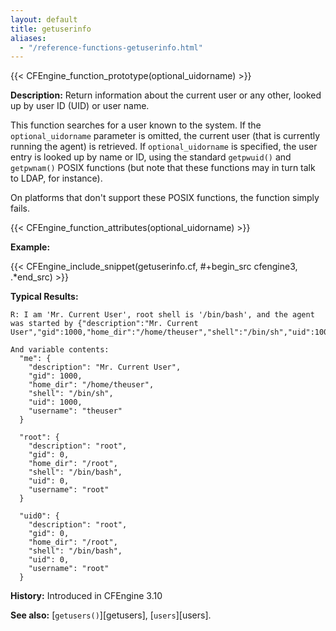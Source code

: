```yaml
---
layout: default
title: getuserinfo
aliases:
  - "/reference-functions-getuserinfo.html"
---
```


{{< CFEngine_function_prototype(optional_uidorname) >}}

**Description:** Return information about the current user or any other, looked up by user ID (UID) or user name.

This function searches for a user known to the system. If the
`optional_uidorname` parameter is omitted, the current user (that is currently
running the agent) is retrieved. If `optional_uidorname` is specified, the user
entry is looked up by name or ID, using the standard `getpwuid()` and
`getpwnam()` POSIX functions (but note that these functions may in turn talk to
LDAP, for instance).

On platforms that don't support these POSIX functions, the function simply fails.

{{< CFEngine_function_attributes(optional_uidorname) >}}

**Example:**

{{< CFEngine_include_snippet(getuserinfo.cf, #\+begin_src cfengine3, .*end_src) >}}

**Typical Results:**

```
R: I am 'Mr. Current User', root shell is '/bin/bash', and the agent was started by {"description":"Mr. Current User","gid":1000,"home_dir":"/home/theuser","shell":"/bin/sh","uid":1000,"username":"theuser"}

And variable contents:
  "me": {
    "description": "Mr. Current User",
    "gid": 1000,
    "home_dir": "/home/theuser",
    "shell": "/bin/sh",
    "uid": 1000,
    "username": "theuser"
  }

  "root": {
    "description": "root",
    "gid": 0,
    "home_dir": "/root",
    "shell": "/bin/bash",
    "uid": 0,
    "username": "root"
  }

  "uid0": {
    "description": "root",
    "gid": 0,
    "home_dir": "/root",
    "shell": "/bin/bash",
    "uid": 0,
    "username": "root"
  }
```

**History:** Introduced in CFEngine 3.10

**See also:** [`getusers()`][getusers], [`users`][users].
